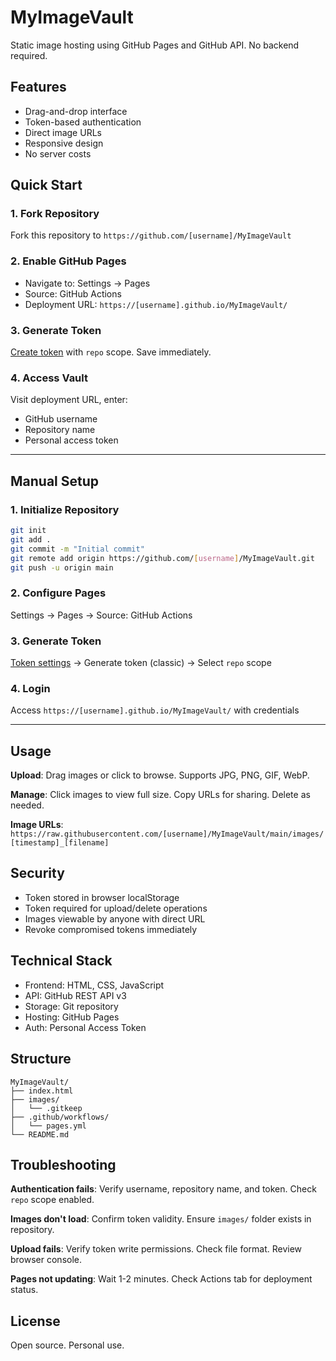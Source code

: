 # MyImageVault

Static image hosting using GitHub Pages and GitHub API. No backend required.

## Features

- Drag-and-drop interface
- Token-based authentication
- Direct image URLs
- Responsive design
- No server costs

## Quick Start

### 1. Fork Repository

Fork this repository to `https://github.com/[username]/MyImageVault`

### 2. Enable GitHub Pages

- Navigate to: Settings → Pages
- Source: GitHub Actions
- Deployment URL: `https://[username].github.io/MyImageVault/`

### 3. Generate Token

[Create token](https://github.com/settings/tokens) with `repo` scope. Save immediately.

### 4. Access Vault

Visit deployment URL, enter:
- GitHub username
- Repository name
- Personal access token

---

## Manual Setup

### 1. Initialize Repository

```bash
git init
git add .
git commit -m "Initial commit"
git remote add origin https://github.com/[username]/MyImageVault.git
git push -u origin main
```

### 2. Configure Pages

Settings → Pages → Source: GitHub Actions

### 3. Generate Token

[Token settings](https://github.com/settings/tokens) → Generate token (classic) → Select `repo` scope

### 4. Login

Access `https://[username].github.io/MyImageVault/` with credentials

---

## Usage

**Upload**: Drag images or click to browse. Supports JPG, PNG, GIF, WebP.

**Manage**: Click images to view full size. Copy URLs for sharing. Delete as needed.

**Image URLs**: `https://raw.githubusercontent.com/[username]/MyImageVault/main/images/[timestamp]_[filename]`

## Security

- Token stored in browser localStorage
- Token required for upload/delete operations
- Images viewable by anyone with direct URL
- Revoke compromised tokens immediately

## Technical Stack

- Frontend: HTML, CSS, JavaScript
- API: GitHub REST API v3
- Storage: Git repository
- Hosting: GitHub Pages
- Auth: Personal Access Token

## Structure

```
MyImageVault/
├── index.html
├── images/
│   └── .gitkeep
├── .github/workflows/
│   └── pages.yml
└── README.md
```

## Troubleshooting

**Authentication fails**: Verify username, repository name, and token. Check `repo` scope enabled.

**Images don't load**: Confirm token validity. Ensure `images/` folder exists in repository.

**Upload fails**: Verify token write permissions. Check file format. Review browser console.

**Pages not updating**: Wait 1-2 minutes. Check Actions tab for deployment status.

## License

Open source. Personal use.

